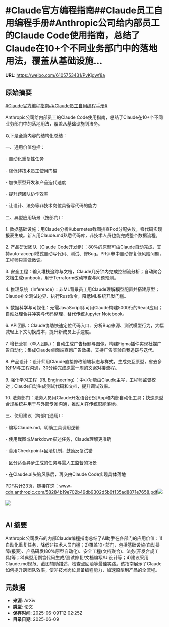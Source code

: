 # #Claude官方编程指南##Claude员工自用编程手册#Anthropic公司给内部员工的Claude Code使用指南，总结了Claude在10+个不同业务部门中的落地用法，覆盖从基础设施...

**URL**: https://weibo.com/6105753431/PvKjdwf8a

## 原始摘要

<a href="https://m.weibo.cn/search?containerid=231522type%3D1%26t%3D10%26q%3D%23Claude%E5%AE%98%E6%96%B9%E7%BC%96%E7%A8%8B%E6%8C%87%E5%8D%97%23&amp;extparam=%23Claude%E5%AE%98%E6%96%B9%E7%BC%96%E7%A8%8B%E6%8C%87%E5%8D%97%23" data-hide=""><span class="surl-text">#Claude官方编程指南#</span></a><a href="https://m.weibo.cn/search?containerid=231522type%3D1%26t%3D10%26q%3D%23Claude%E5%91%98%E5%B7%A5%E8%87%AA%E7%94%A8%E7%BC%96%E7%A8%8B%E6%89%8B%E5%86%8C%23&amp;extparam=%23Claude%E5%91%98%E5%B7%A5%E8%87%AA%E7%94%A8%E7%BC%96%E7%A8%8B%E6%89%8B%E5%86%8C%23" data-hide=""><span class="surl-text">#Claude员工自用编程手册#</span></a><br><br>Anthropic公司给内部员工的Claude Code使用指南，总结了Claude在10+个不同业务部门中的落地用法，覆盖从基础设施到法务。<br><br>以下是全篇内容的结构化总结：<br><br>一、通用价值包括：<br><br>- 自动化重复性任务<br>    <br>- 降低非技术员工使用门槛<br>    <br>- 加快原型开发和产品迭代速度<br>    <br>- 提升跨团队协作效率<br>    <br>- 让设计、法务等非技术岗位具备写代码的能力<br>    <br>二、典型应用场景（按部门）：<br><br>1. 数据基础设施：用Claude分析Kubernetes截图排查Pod分配失败，零代码实现报表生成。新人用Claude.md熟悉代码库，非技术人员也能完成整个数据流程。<br>    <br>2. 产品研发团队（Claude Code开发组）：80%的原型可由Claude自动完成，支持auto-accept模式自动写代码、测试、修Bug。PR评审中自动修复低风险问题，工程师只需做微调。<br>    <br>3. 安全工程：输入堆栈追踪与文档，Claude几分钟内完成控制流分析；自动聚合文档生成runbook，用于Terraform改动审查与问题预测。<br>    <br>4. 推理系统（Inference）：非ML背景员工用Claude理解模型配置并搭建原型；Claude补全测试边界、执行Rust命令，降低ML系统开发门槛。<br>    <br>5. 数据科学与可视化：无需JavaScript即可用Claude构建5000行的React应用；自动处理合并冲突与代码整理，替代传统Jupyter Notebook。<br>    <br>6. API团队：Claude协助快速定位代码入口、分析Bug来源、测试模型行为，大幅减轻上下文切换成本，提升新成员上手速度。<br>    <br>7. 增长营销（单人团队）：自动生成广告标题与图像，构建Figma插件实现社媒广告自动化；集成Claude桌面端查询广告效果，支持广告实验自我追踪与迭代。<br>    <br>8. 产品设计：设计师用Claude直接修改前端状态与样式，生成交互原型，省去多轮PM与工程沟通，30分钟完成原需一周的文案对接流程。<br>    <br>9. 强化学习工程（RL Engineering）：中小功能由Claude主写，工程师监督校对；Claude自动生成测试代码和文档，提升调试效率。<br>    <br>10. 法务部门：法务人员用Claude开发语音识别App和内部自动化工具；快速原型合规系统并用于与外部专家沟通，推动AI在传统职能落地。<br>    <br>三、使用建议（跨部门通用）：<br><br>- 编写Claude.md，明确工具调用逻辑<br>    <br>- 使用截图或Markdown描述任务，Claude理解更准确<br>    <br>- 善用Checkpoint+回滚机制，鼓励反复试错<br>    <br>- 区分适合异步生成的任务与需人工监督的场景<br>    <br>- 在Claude.ai头脑风暴后，再交由Claude Code实现具体落地<br>    <br>PDF共计23页，链接在这：www-cdn.anthropic.com/58284b19e702b49db9302d5b6f135ad8871e7658.pdf<img style="" src="https://tvax3.sinaimg.cn/large/006Fd7o3gy1i295nb7kvej318019o0yt.jpg" referrerpolicy="no-referrer"><br><br><img style="" src="https://tvax1.sinaimg.cn/large/006Fd7o3gy1i295nou0ygj3180194jvx.jpg" referrerpolicy="no-referrer"><br><br>

## AI 摘要

Anthropic公司发布的内部Claude编程指南总结了AI助手在各部门的应用价值：1)自动化重复任务，降低非技术人员门槛；2)覆盖10+部门，包括基础设施(自动排障/报表)、产品研发(80%原型自动化)、安全工程(文档聚合)、法务(开发合规工具)等；3)典型用例含代码生成/测试修复/文档编写/UI设计等；4)建议采用Claude.md规范、截图辅助描述、检查点回滚等最佳实践。该指南展示了Claude如何提升跨团队效率，使非技术岗位具备编程能力，加速原型到产品的全流程。

## 元数据

- **来源**: ArXiv
- **类型**: 论文
- **保存时间**: 2025-06-09T12:02:25Z
- **目录日期**: 2025-06-09
